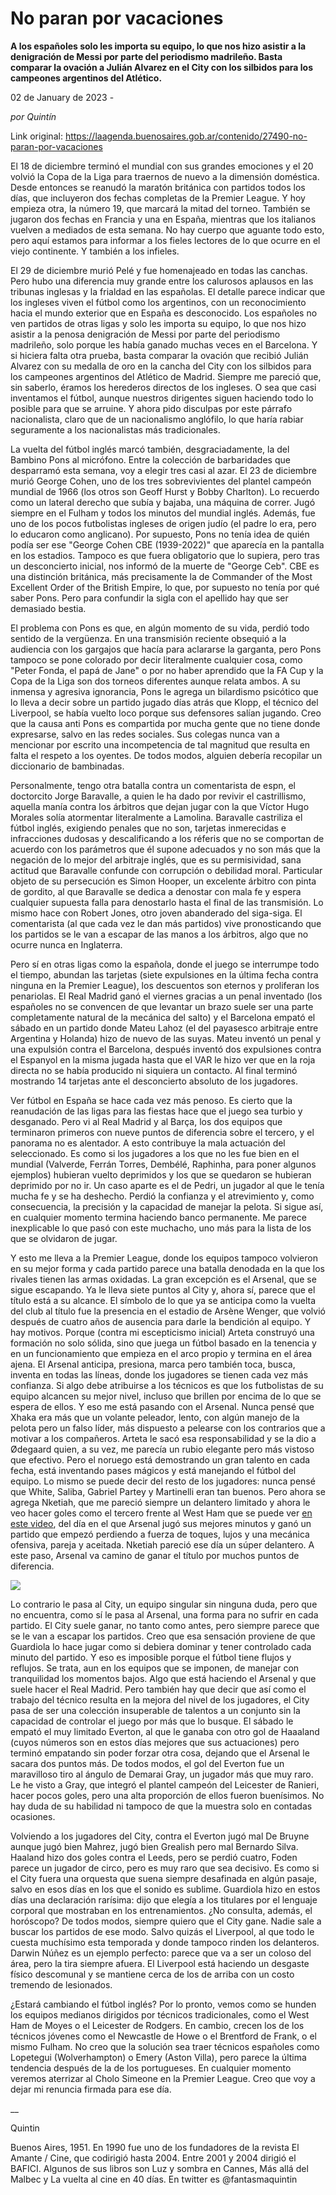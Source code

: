 # No paran por vacaciones

**A los españoles solo les importa su equipo, lo que nos hizo asistir a la denigración de Messi por parte del periodismo madrileño. Basta comparar la ovación a Julián Alvarez en el City con los silbidos para los campeones argentinos del Atlético.**

02 de January de 2023 - 

_por Quintín_

Link original: https://laagenda.buenosaires.gob.ar/contenido/27490-no-paran-por-vacaciones



El 18 de diciembre terminó el mundial con sus grandes emociones y el 20 volvió la Copa de la Liga para traernos de nuevo a la dimensión doméstica. Desde entonces se reanudó la maratón británica con partidos todos los días, que incluyeron dos fechas completas de la Premier League. Y hoy empieza otra, la número 19, que marcará la mitad del torneo. También se jugaron dos fechas en Francia y una en España, mientras que los italianos vuelven a mediados de esta semana. No hay cuerpo que aguante todo esto, pero aquí estamos para informar a los fieles lectores de lo que ocurre en el viejo continente. Y también a los infieles.




El 29 de diciembre murió Pelé y fue homenajeado en todas las canchas. Pero hubo una diferencia muy grande entre los calurosos aplausos en las tribunas inglesas y la frialdad en las españolas. El detalle parece indicar que los ingleses viven el fútbol como los argentinos, con un reconocimiento hacia el mundo exterior que en España es desconocido. Los españoles no ven partidos de otras ligas y solo les importa su equipo, lo que nos hizo asistir a la penosa denigración de Messi por parte del periodismo madrileño, solo porque les había ganado muchas veces en el Barcelona. Y si hiciera falta otra prueba, basta comparar la ovación que recibió Julián Alvarez con su medalla de oro en la cancha del City con los silbidos para los campeones argentinos del Atlético de Madrid. Siempre me pareció que, sin saberlo, éramos los herederos directos de los ingleses. O sea que casi inventamos el fútbol, aunque nuestros dirigentes siguen haciendo todo lo posible para que se arruine. Y ahora pido disculpas por este párrafo nacionalista, claro que de un nacionalismo anglófilo, lo que haría rabiar seguramente a los nacionalistas más tradicionales.




La vuelta del fútbol inglés marcó también, desgraciadamente, la del Bambino Pons al micrófono. Entre la colección de barbaridades que desparramó esta semana, voy a elegir tres casi al azar. El 23 de diciembre murió George Cohen, uno de los tres sobrevivientes del plantel campeón mundial de 1966 (los otros son Geoff Hurst y Bobby Charlton). Lo recuerdo como un lateral derecho que subía y bajaba, una máquina de correr. Jugó siempre en el Fulham y todos los minutos del mundial inglés. Además, fue uno de los pocos futbolistas ingleses de origen judío (el padre lo era, pero lo educaron como anglicano). Por supuesto, Pons no tenía idea de quién podía ser ese "George Cohen CBE (1939-2022)" que aparecía en la pantalla en los estadios. Tampoco es que fuera obligatorio que lo supiera, pero tras un desconcierto inicial, nos informó de la muerte de "George Ceb". CBE es una distinción británica, más precisamente la de Commander of the Most Excellent Order of the British Empire, lo que, por supuesto no tenía por qué saber Pons. Pero para confundir la sigla con el apellido hay que ser demasiado bestia.




El problema con Pons es que, en algún momento de su vida, perdió todo sentido de la vergüenza. En una transmisión reciente obsequió a la audiencia con los gargajos que hacía para aclararse la garganta, pero Pons tampoco se pone colorado por decir literalmente cualquier cosa, como "Peter Fonda, el papá de Jane" o por no haber aprendido que la FA Cup y la Copa de la Liga son dos torneos diferentes aunque relata ambos. A su inmensa y agresiva ignorancia, Pons le agrega un bilardismo psicótico que lo lleva a decir sobre un partido jugado días atrás que Klopp, el técnico del Liverpool, se había vuelto loco porque sus defensores salían jugando. Creo que la causa anti Pons es compartida por mucha gente que no tiene donde expresarse, salvo en las redes sociales. Sus colegas nunca van a mencionar por escrito una incompetencia de tal magnitud que resulta en falta el respeto a los oyentes. De todos modos, alguien debería recopilar un diccionario de bambinadas.




Personalmente, tengo otra batalla contra un comentarista de espn, el doctorcito Jorge Baravalle, a quien le ha dado por revivir el castrillismo, aquella manía contra los árbitros que dejan jugar con la que Víctor Hugo Morales solía atormentar literalmente a Lamolina. Baravalle castriliza el fútbol inglés, exigiendo penales que no son, tarjetas inmerecidas e infracciones dudosas y descalificando a los réferis que no se comportan de acuerdo con los parámetros que él supone adecuados y no son más que la negación de lo mejor del arbitraje inglés, que es su permisividad, sana actitud que Baravalle confunde con corrupción o debilidad moral. Particular objeto de su persecución es Simon Hooper, un excelente árbitro con pinta de gordito, al que Baravalle se dedica a denostar con mala fe y espera cualquier supuesta falla para denostarlo hasta el final de las transmisión. Lo mismo hace con Robert Jones, otro joven abanderado del siga-siga. El comentarista (al que cada vez le dan más partidos) vive pronosticando que los partidos se le van a escapar de las manos a los árbitros, algo que no ocurre nunca en Inglaterra.




Pero sí en otras ligas como la española, donde el juego se interrumpe todo el tiempo, abundan las tarjetas (siete expulsiones en la última fecha contra ninguna en la Premier League), los descuentos son eternos y proliferan los penariolas. El Real Madrid ganó el viernes gracias a un penal inventado (los españoles no se convencen de que levantar un brazo suele ser una parte completamente natural de la mecánica del salto) y el Barcelona empató el sábado en un partido donde Mateu Lahoz (el del payasesco arbitraje entre Argentina y Holanda) hizo de nuevo de las suyas. Mateu inventó un penal y una expulsión contra el Barcelona, después inventó dos expulsiones contra el Espanyol en la misma jugada hasta que el VAR le hizo ver que en la roja directa no se había producido ni siquiera un contacto. Al final terminó mostrando 14 tarjetas ante el desconcierto absoluto de los jugadores.




Ver fútbol en España se hace cada vez más penoso. Es cierto que la reanudación de las ligas para las fiestas hace que el juego sea turbio y desganado. Pero vi al Real Madrid y al Barça, los dos equipos que terminaron primeros con nueve puntos de diferencia sobre el tercero, y el panorama no es alentador. A esto contribuye la mala actuación del seleccionado. Es como si los jugadores a los que no les fue bien en el mundial (Valverde, Ferrán Torres, Dembélé, Raphinha, para poner algunos ejemplos) hubieran vuelto deprimidos y los que se quedaron se hubieran deprimido por no ir. Un caso aparte es el de Pedri, un jugador al que le tenía mucha fe y se ha deshecho. Perdió la confianza y el atrevimiento y, como consecuencia, la precisión y la capacidad de manejar la pelota. Si sigue así, en cualquier momento termina haciendo banco permanente. Me parece inexplicable lo que pasó con este muchacho, uno más para la lista de los que se olvidaron de jugar.




Y esto me lleva a la Premier League, donde los equipos tampoco volvieron en su mejor forma y cada partido parece una batalla denodada en la que los rivales tienen las armas oxidadas. La gran excepción es el Arsenal, que se sigue escapando. Ya le lleva siete puntos al City y, ahora sí, parece que el título está a su alcance. El símbolo de lo que ya se anticipa como la vuelta del club al título fue la presencia en el estadio de Arsène Wenger, que volvió después de cuatro años de ausencia para darle la bendición al equipo. Y hay motivos. Porque (contra mi escepticismo inicial) Arteta construyó una formación no solo sólida, sino que juega un fútbol basado en la tenencia y en un funcionamiento que empieza en el arco propio y termina en el área ajena. El Arsenal anticipa, presiona, marca pero también toca, busca, inventa en todas las líneas, donde los jugadores se tienen cada vez más confianza. Si algo debe atribuirse a los técnicos es que los futbolistas de su equipo alcancen su mejor nivel, incluso que brillen por encima de lo que se espera de ellos. Y eso me está pasando con el Arsenal. Nunca pensé que Xhaka era más que un volante peleador, lento, con algún manejo de la pelota pero un falso líder, más dispuesto a pelearse con los contrarios que a motivar a los compañeros. Arteta le sacó esa responsabilidad y se la dio a Ødegaard quien, a su vez, me parecía un rubio elegante pero más vistoso que efectivo. Pero el noruego está demostrando un gran talento en cada fecha, está inventando pases mágicos y está manejando el fútbol del equipo. Lo mismo se puede decir del resto de los jugadores: nunca pensé que White, Saliba, Gabriel Partey y Martinelli eran tan buenos. Pero ahora se agrega Nketiah, que me pareció siempre un delantero limitado y ahora le veo hacer goles como el tercero frente al West Ham que se puede ver [en este video](https://www.youtube.com/watch?v=rT-P-_y5sss), del día en el que Arsenal jugó sus mejores minutos y ganó un partido que empezó perdiendo a fuerza de toques, lujos y una mecánica ofensiva, pareja y aceitada. Nketiah pareció ese día un súper delantero. A este paso, Arsenal va camino de ganar el título por muchos puntos de diferencia.




[![](https://img.youtube.com/vi/9ABJvBOUAbc/0.jpg)](https://www.youtube.com/watch?v=9ABJvBOUAbc)




Lo contrario le pasa al City, un equipo singular sin ninguna duda, pero que no encuentra, como sí le pasa al Arsenal, una forma para no sufrir en cada partido. El City suele ganar, no tanto como antes, pero siempre parece que se le van a escapar los partidos. Creo que esa sensación proviene de que Guardiola lo hace jugar como si debiera dominar y tener controlado cada minuto del partido. Y eso es imposible porque el fútbol tiene flujos y reflujos. Se trata, aun en los equipos que se imponen, de manejar con tranquilidad los momentos bajos. Algo que está haciendo el Arsenal y que suele hacer el Real Madrid. Pero también hay que decir que así como el trabajo del técnico resulta en la mejora del nivel de los jugadores, el City pasa de ser una colección insuperable de talentos a un conjunto sin la capacidad de controlar el juego por más que lo busque. El sábado le empató el muy limitado Everton, al que le ganaba con otro gol de Haaaland (cuyos números son en estos días mejores que sus actuaciones) pero terminó empatando sin poder forzar otra cosa, dejando que el Arsenal le sacara dos puntos más. De todos modos, el gol del Everton fue un maravilloso tiro al ángulo de Demarai Gray, un jugador más que muy raro. Le he visto a Gray, que integró el plantel campeón del Leicester de Ranieri, hacer pocos goles, pero una alta proporción de ellos fueron buenísimos. No hay duda de su habilidad ni tampoco de que la muestra solo en contadas ocasiones.




Volviendo a los jugadores del City, contra el Everton jugó mal De Bruyne aunque jugó bien Mahrez, jugó bien Grealish pero mal Bernardo Silva. Haaland hizo dos goles contra el Leeds, pero se perdió cuatro, Foden parece un jugador de circo, pero es muy raro que sea decisivo. Es como si el City fuera una orquesta que suena siempre desafinada en algún pasaje, salvo en esos días en los que el sonido es sublime. Guardiola hizo en estos días una declaración rarísima: dijo que elegía a los titulares por el lenguaje corporal que mostraban en los entrenamientos. ¿No consulta, además, el horóscopo? De todos modos, siempre quiero que el City gane. Nadie sale a buscar los partidos de ese modo. Salvo quizás el Liverpool, al que todo le cuesta muchísimo esta temporada y donde tampoco rinden los delanteros. Darwin Núñez es un ejemplo perfecto: parece que va a ser un coloso del área, pero la tira siempre afuera. El Liverpool está haciendo un desgaste físico descomunal y se mantiene cerca de los de arriba con un costo tremendo de lesionados.




¿Estará cambiando el fútbol inglés? Por lo pronto, vemos como se hunden los equipos medianos dirigidos por técnicos tradicionales, como el West Ham de Moyes o el Leicester de Rodgers. En cambio, crecen los de los técnicos jóvenes como el Newcastle de Howe o el Brentford de Frank, o el mismo Fulham. No creo que la solución sea traer técnicos españoles como Lopetegui (Wolverhampton) o Emery (Aston Villa), pero parece la última tendencia después de la de los portugueses. En cualquier momento veremos aterrizar al Cholo Simeone en la Premier League. Creo que voy a dejar mi renuncia firmada para ese día.




\_\_




Quintin




Buenos Aires, 1951. En 1990 fue uno de los fundadores de la revista El Amante / Cine, que codirigió hasta 2004. Entre 2001 y 2004 dirigió el BAFICI. Algunos de sus libros son Luz y sombra en Cannes, Más allá del Malbec y La vuelta al cine en 40 días. En twitter es @fantasmaquintin



